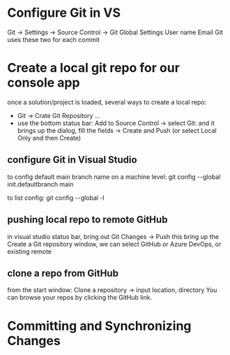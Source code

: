 # Configure Git in VS
Git -> Settings -> Source Control -> Git Global Settings
User name
Email
Git uses these two for each commit

# Create a local git repo for our console app
once a solution/project is loaded, several ways to create a local repo:
- Git -> Crate Git Repository ...
- use the bottom status bar: Add to Source Control -> select Git: and it brings up the dialog, fill the fields -> Create and Push (or select Local Only and then Create)

## configure Git in Visual Studio
to config default main branch name on a machine level:
git config --global init.defaultbranch main

to list config:
git config --global -l

## pushing local repo to remote GitHub
in visual studio status bar, bring out Git Changes -> Push 
this bring up the Create a Git repository window, we can select GitHub or Azure DevOps, or existing remote

## clone a repo from GitHub
from the start window: Clone a repository -> input location, directory
You can browse your repos by clicking the GitHub link.

# Committing and Synchronizing Changes
